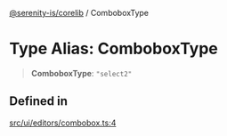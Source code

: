 [@serenity-is/corelib](../README.md) / ComboboxType

# Type Alias: ComboboxType

> **ComboboxType**: `"select2"`

## Defined in

[src/ui/editors/combobox.ts:4](https://github.com/serenity-is/serenity/blob/master/packages/corelib/src/ui/editors/combobox.ts#L4)

